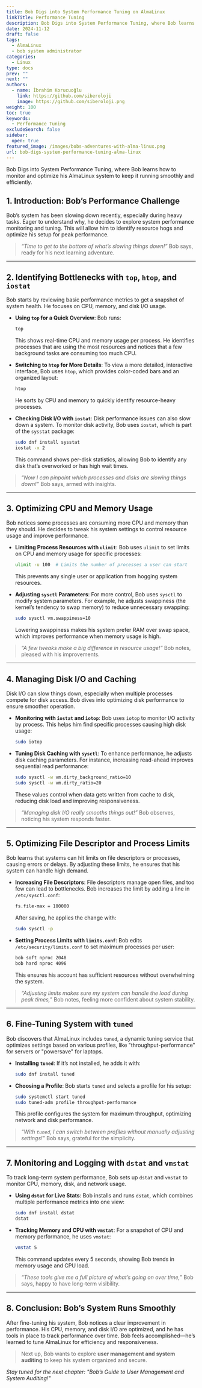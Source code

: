 ```yaml
---
title: Bob Digs into System Performance Tuning on AlmaLinux
linkTitle: Performance Tuning
description: Bob Digs into System Performance Tuning, where Bob learns how to monitor and optimize his AlmaLinux system to keep it running smoothly and efficiently.
date: 2024-11-12
draft: false
tags:
  - AlmaLinux
  - bob system administrator
categories:
  - Linux
type: docs
prev: ""
next: ""
authors:
  - name: İbrahim Korucuoğlu
    link: https://github.com/siberoloji
    image: https://github.com/siberoloji.png
weight: 100
toc: true
keywords:
  - Performance Tuning
excludeSearch: false
sidebar:
  open: true
featured_image: /images/bobs-adventures-with-alma-linux.png
url: bob-digs-system-performance-tuning-alma-linux
---
```


Bob Digs into System Performance Tuning, where Bob learns how to monitor and optimize his AlmaLinux system to keep it running smoothly and efficiently.

## 1. Introduction: Bob’s Performance Challenge ##

Bob’s system has been slowing down recently, especially during heavy tasks. Eager to understand why, he decides to explore system performance monitoring and tuning. This will allow him to identify resource hogs and optimize his setup for peak performance.

> *“Time to get to the bottom of what’s slowing things down!”* Bob says, ready for his next learning adventure.

---

## 2. Identifying Bottlenecks with `top`, `htop`, and `iostat` ##

Bob starts by reviewing basic performance metrics to get a snapshot of system health. He focuses on CPU, memory, and disk I/O usage.

- **Using `top` for a Quick Overview**: Bob runs:

  ```bash
  top
  ```

  This shows real-time CPU and memory usage per process. He identifies processes that are using the most resources and notices that a few background tasks are consuming too much CPU.

- **Switching to `htop` for More Details**: To view a more detailed, interactive interface, Bob uses `htop`, which provides color-coded bars and an organized layout:

  ```bash
  htop
  ```

  He sorts by CPU and memory to quickly identify resource-heavy processes.

- **Checking Disk I/O with `iostat`**: Disk performance issues can also slow down a system. To monitor disk activity, Bob uses `iostat`, which is part of the `sysstat` package:

  ```bash
  sudo dnf install sysstat
  iostat -x 2
  ```

  This command shows per-disk statistics, allowing Bob to identify any disk that’s overworked or has high wait times.

> *“Now I can pinpoint which processes and disks are slowing things down!”* Bob says, armed with insights.

---

## 3. Optimizing CPU and Memory Usage ##

Bob notices some processes are consuming more CPU and memory than they should. He decides to tweak his system settings to control resource usage and improve performance.

- **Limiting Process Resources with `ulimit`**: Bob uses `ulimit` to set limits on CPU and memory usage for specific processes:

  ```bash
  ulimit -u 100  # Limits the number of processes a user can start
  ```

  This prevents any single user or application from hogging system resources.

- **Adjusting `sysctl` Parameters**: For more control, Bob uses `sysctl` to modify system parameters. For example, he adjusts swappiness (the kernel’s tendency to swap memory) to reduce unnecessary swapping:

  ```bash
  sudo sysctl vm.swappiness=10
  ```

  Lowering swappiness makes his system prefer RAM over swap space, which improves performance when memory usage is high.

> *“A few tweaks make a big difference in resource usage!”* Bob notes, pleased with his improvements.

---

## 4. Managing Disk I/O and Caching ##

Disk I/O can slow things down, especially when multiple processes compete for disk access. Bob dives into optimizing disk performance to ensure smoother operation.

- **Monitoring with `iostat` and `iotop`**: Bob uses `iotop` to monitor I/O activity by process. This helps him find specific processes causing high disk usage:

  ```bash
  sudo iotop
  ```

- **Tuning Disk Caching with `sysctl`**: To enhance performance, he adjusts disk caching parameters. For instance, increasing read-ahead improves sequential read performance:

  ```bash
  sudo sysctl -w vm.dirty_background_ratio=10
  sudo sysctl -w vm.dirty_ratio=20
  ```

  These values control when data gets written from cache to disk, reducing disk load and improving responsiveness.

> *“Managing disk I/O really smooths things out!”* Bob observes, noticing his system responds faster.

---

## 5. Optimizing File Descriptor and Process Limits ##

Bob learns that systems can hit limits on file descriptors or processes, causing errors or delays. By adjusting these limits, he ensures that his system can handle high demand.

- **Increasing File Descriptors**: File descriptors manage open files, and too few can lead to bottlenecks. Bob increases the limit by adding a line in `/etc/sysctl.conf`:

  ```bash
  fs.file-max = 100000
  ```

  After saving, he applies the change with:

  ```bash
  sudo sysctl -p
  ```

- **Setting Process Limits with `limits.conf`**: Bob edits `/etc/security/limits.conf` to set maximum processes per user:

  ```bash
  bob soft nproc 2048
  bob hard nproc 4096
  ```

  This ensures his account has sufficient resources without overwhelming the system.

> *“Adjusting limits makes sure my system can handle the load during peak times,”* Bob notes, feeling more confident about system stability.

---

## 6. Fine-Tuning System with `tuned`

Bob discovers that AlmaLinux includes `tuned`, a dynamic tuning service that optimizes settings based on various profiles, like "throughput-performance" for servers or "powersave" for laptops.

- **Installing `tuned`**: If it’s not installed, he adds it with:

  ```bash
  sudo dnf install tuned
  ```

- **Choosing a Profile**: Bob starts `tuned` and selects a profile for his setup:

  ```bash
  sudo systemctl start tuned
  sudo tuned-adm profile throughput-performance
  ```

  This profile configures the system for maximum throughput, optimizing network and disk performance.

> *“With `tuned`, I can switch between profiles without manually adjusting settings!”* Bob says, grateful for the simplicity.

---

## 7. Monitoring and Logging with `dstat` and `vmstat`

To track long-term system performance, Bob sets up `dstat` and `vmstat` to monitor CPU, memory, disk, and network usage.

- **Using `dstat` for Live Stats**: Bob installs and runs `dstat`, which combines multiple performance metrics into one view:

  ```bash
  sudo dnf install dstat
  dstat
  ```

- **Tracking Memory and CPU with `vmstat`**: For a snapshot of CPU and memory performance, he uses `vmstat`:

  ```bash
  vmstat 5
  ```

  This command updates every 5 seconds, showing Bob trends in memory usage and CPU load.

> *“These tools give me a full picture of what’s going on over time,”* Bob says, happy to have long-term visibility.

---

## 8. Conclusion: Bob’s System Runs Smoothly

After fine-tuning his system, Bob notices a clear improvement in performance. His CPU, memory, and disk I/O are optimized, and he has tools in place to track performance over time. Bob feels accomplished—he’s learned to tune AlmaLinux for efficiency and responsiveness.

> Next up, Bob wants to explore **user management and system auditing** to keep his system organized and secure.

*Stay tuned for the next chapter: "Bob’s Guide to User Management and System Auditing!"*

